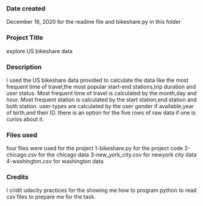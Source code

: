 ### Date created
December ‎18, ‎2020 for the readme file and bikeshare.py in this folder 

### Project Title
explore US bikeshare data

### Description
I used the US bikeshare data provided to calculate the data like the most frequent time of travel,the most popular start-end stations,trip duration and user status.
Most frequent time of travel is calculated by the month,day and hour.
Most frequent station is calculated by the start station,end station and both station.
user-types are calculated by the user gender if available,year of birth,and their ID.
there is an option for the five rows of raw data if one is curios about it.
### Files used
four files were used for the project
1-bikeshare.py for the project code
2-chicago.csv for the chicago data
3-new_york_city.csv for newyork city data
4-washington.csv for washington data

### Credits
I cridit udacity practices for the showing me how to program python to read csv files to prepare me for the task.

